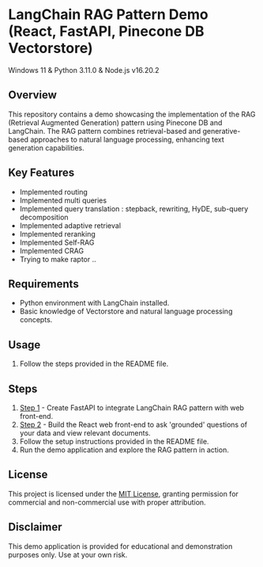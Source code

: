 # LangChain RAG Pattern Demo (React, FastAPI, Pinecone DB Vectorstore)

Windows 11 & Python 3.11.0 & Node.js v16.20.2

## Overview
This repository contains a demo showcasing the implementation of the RAG (Retrieval Augmented Generation) pattern using Pinecone DB and LangChain. 
The RAG pattern combines retrieval-based and generative-based approaches to natural language processing, enhancing text generation capabilities.

## Key Features

- Implemented routing
- Implemented multi queries
- Implemented query translation : stepback, rewriting, HyDE, sub-query decomposition
- Implemented adaptive retrieval
- Implemented reranking
- Implemented Self-RAG
- Implemented CRAG
- Trying to make raptor ..

## Requirements
- Python environment with LangChain installed.
- Basic knowledge of Vectorstore and natural language processing concepts.

## Usage
1. Follow the steps provided in the README file.

## Steps
1. [Step 1](api) - Create FastAPI to integrate LangChain RAG pattern with web front-end.
2. [Step 2](web) - Build the React web front-end to ask 'grounded' questions of your data and view relevant documents. 
3. Follow the setup instructions provided in the README file.
4. Run the demo application and explore the RAG pattern in action.

## License
This project is licensed under the [MIT License](MIT.md), granting permission for commercial and non-commercial use with proper attribution.

## Disclaimer
This demo application is provided for educational and demonstration purposes only. Use at your own risk.
